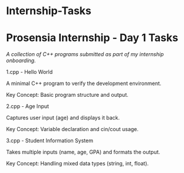 # Internship-Tasks
# Prosensia Internship - Day 1 Tasks  
*A collection of C++ programs submitted as part of my internship onboarding.* 

1.cpp - Hello World

A minimal C++ program to verify the development environment.

Key Concept: Basic program structure and output.

2.cpp - Age Input

Captures user input (age) and displays it back.

Key Concept: Variable declaration and cin/cout usage.

3.cpp - Student Information System

Takes multiple inputs (name, age, GPA) and formats the output.

Key Concept: Handling mixed data types (string, int, float).
